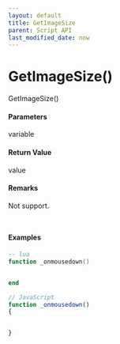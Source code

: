 ```yaml
---
layout: default
title: GetImageSize
parent: Script API
last_modified_date: now
---
```

# GetImageSize\(\)

GetImageSize\(\)

#### Parameters

variable

#### Return Value

value

#### Remarks

Not support.

```lua

```

```js

```

#### 

#### Examples

```lua
-- lua
function _onmousedown()


end
```

```js
// JavaScript
function _onmousedown()
{    


}
```



